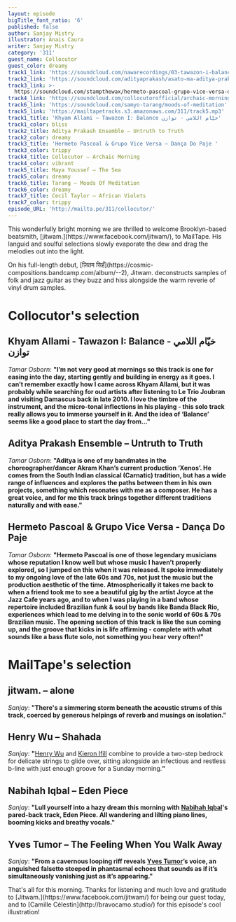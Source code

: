 ```yaml
---
layout: episode
bigTitle_font_ratio: '6'
published: false
author: Sanjay Mistry
illustrator: Anais Caura
writer: Sanjay Mistry
category: '311'
guest_name: Collocutor
guest_color: dreamy
track1_link: 'https://soundcloud.com/nawarecordings/03-tawazon-i-balance'
track2_link: 'https://soundcloud.com/adityaprakash/asato-ma-aditya-prakash'
track3_link: >-
  https://soundcloud.com/stampthewax/hermeto-pascoal-grupo-vice-versa-danca-do-paje-stw-premiere
track4_link: 'https://soundcloud.com/collocutorofficial/archaic-morning'
track6_link: 'https://soundcloud.com/samyo-tarang/moods-of-meditation'
track5_link: 'https://mailtapetracks.s3.amazonaws.com/311/track5.mp3'
track1_title: 'Khyam Allami – Tawazon I: Balance خيّام اللامي - توازن'
track1_color: bliss
track2_title: Aditya Prakash Ensemble – Untruth to Truth
track2_color: dreamy
track3_title: 'Hermeto Pascoal & Grupo Vice Versa – Dança Do Paje '
track3_color: trippy
track4_title: Collocutor – Archaic Morning
track4_color: vibrant
track5_title: Maya Youssef – The Sea
track5_color: dreamy
track6_title: Tarang – Moods Of Meditation
track6_color: dreamy
track7_title: Cecil Taylor – African Violets
track7_color: trippy
episode_URL: 'http://mailta.pe/311/collocutor/'
---
```

<p id="introduction">This wonderfully bright morning we are thrilled to welcome Brooklyn-based beatsmith, [jitwam.](https://www.facebook.com/jitwam/), to MailTape. His languid and soulful selections slowly evaporate the dew and drag the melodies out into the light.</p>
<p>On his full-length debut, [ज़ितम सिहँ](https://cosmic-compositions.bandcamp.com/album/--2), Jitwam. deconstructs samples of folk and jazz guitar as they buzz and hiss alongside the warm reverie of vinyl drum samples.</p>


# Collocutor's selection


## Khyam Allami - Tawazon I: Balance خيّام اللامي - توازن
_Tamar Osborn_: **"**I’m not very good at mornings so this track is one for easing into the day, starting gently and building in energy as it goes. I can’t remember exactly how I came across Khyam Allami, but it was probably while searching for oud artists after listening to Le Trio Joubran and visiting Damascus back in late 2010. I love the timbre of the instrument, and the micro-tonal inflections in his playing - this solo track really allows you to immerse yourself in it. And the idea of ‘Balance’ seems like a good place to start the day from...**"**

## Aditya Prakash Ensemble – Untruth to Truth
_Tamar Osborn_: **"**Aditya is one of my bandmates in the choreographer/dancer Akram Khan’s current production ‘Xenos’. He comes from the South Indian classical (Carnatic) tradition, but has a wide range of influences and explores the paths between them in his own projects, something which resonates with me as a composer. He has a great voice, and for me this track brings together different traditions naturally and with ease.**"**

## Hermeto Pascoal & Grupo Vice Versa - Dança Do Paje 
_Tamar Osborn_: **"**Hermeto Pascoal is one of those legendary musicians whose reputation I know well but whose music I haven’t properly explored, so I jumped on this when it was released. It spoke immediately to my ongoing love of the late 60s and 70s, not just the music but the production aesthetic of the time. Atmospherically it takes me back to when a friend took me to see a beautiful gig by the artist Joyce at the Jazz Cafe years ago, and to when I was playing in a band whose repertoire included Brazilian funk & soul by bands like Banda Black Rio, experiences which lead to me delving in to the sonic world of 60s & 70s Brazilian music. The opening section of this track is like the sun coming up, and the groove that kicks in is life affirming - complete with what sounds like a bass flute solo, not something you hear very often!**"**


# MailTape's selection

## jitwam. – alone
_Sanjay_: **"**There's a simmering storm beneath the acoustic strums of this track, coerced by generous helpings of reverb and musings on isolation.**"**

## Henry Wu – Shahada
_Sanjay_: **"**[Henry Wu](http://www.smarturl.it/kw-thereturn) and [Kieron Ifill](http://blog.nutriot.com/tag/kieron-ifill) combine to provide a two-step bedrock for delicate strings to glide over, sitting alongside an infectious and restless b-line with just enough groove for a Sunday morning.**"**

## Nabihah Iqbal – Eden Piece
_Sanjay_: **"**Lull yourself into a hazy dream this morning with [Nabihah Iqbal](https://nabihahiqbal.bandcamp.com/)'s pared-back track, Eden Piece. All wandering and lilting piano lines, booming kicks and breathy vocals.**"**

## Yves Tumor – The Feeling When You Walk Away
_Sanjay_: **"**From a cavernous looping riff reveals [Yves Tumor](https://soundcloud.com/yvestumor/)’s voice, an anguished falsetto steeped in phantasmal echoes that sounds as if it’s simultaneously vanishing just as it’s appearing.**"**

<p id="outroduction">That's all for this morning. Thanks for listening and much love and gratitude to [Jitwam.](https://www.facebook.com/jitwam/) for being our guest today, and to [Camille Célestin](http://bravocamo.studio/) for this episode's cool illustration!</p>

